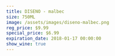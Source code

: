 ```yaml
---
title: DISENO - malbec
size: 750ML
image: /assets/images/diseno-malbec.png
reg_price: $9.99
special_price: $6.99
expiration_date: 2018-01-17 00:00:00
show_wine: true
---
```



